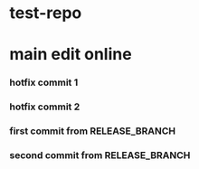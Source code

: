 # test-repo

# main edit online

### hotfix commit 1

### hotfix commit 2

### first commit from RELEASE_BRANCH

### second commit from RELEASE_BRANCH
